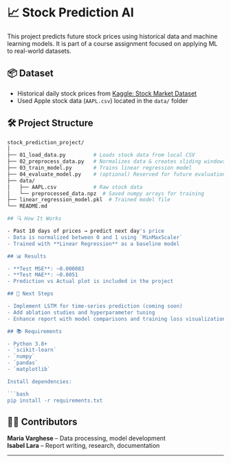 # 📈 Stock Prediction AI

This project predicts future stock prices using historical data and machine learning models. It is part of a course assignment focused on applying ML to real-world datasets.

## 📦 Dataset

- Historical daily stock prices from [Kaggle: Stock Market Dataset](https://www.kaggle.com/datasets/jacksoncrow/stock-market-dataset)
- Used Apple stock data (`AAPL.csv`) located in the `data/` folder

## 🛠 Project Structure

```bash
stock_prediction_project/
│
├── 01_load_data.py         # Loads stock data from local CSV
├── 02_preprocess_data.py   # Normalizes data & creates sliding windows
├── 03_train_model.py       # Trains linear regression model
├── 04_evaluate_model.py    # (optional) Reserved for future evaluation steps
├── data/
│   ├── AAPL.csv            # Raw stock data
│   └── preprocessed_data.npz  # Saved numpy arrays for training
├── linear_regression_model.pkl  # Trained model file
└── README.md

## 🔍 How It Works

- Past 10 days of prices → predict next day's price  
- Data is normalized between 0 and 1 using `MinMaxScaler`  
- Trained with **Linear Regression** as a baseline model

## 📊 Results

- **Test MSE**: ~0.000083  
- **Test MAE**: ~0.0051  
- Prediction vs Actual plot is included in the project

## 🧠 Next Steps

- Implement LSTM for time-series prediction (coming soon)
- Add ablation studies and hyperparameter tuning
- Enhance report with model comparisons and training loss visualizations

## 📚 Requirements

- Python 3.8+
- `scikit-learn`
- `numpy`
- `pandas`
- `matplotlib`

Install dependencies:

```bash
pip install -r requirements.txt
```

## 👩‍💻 Contributors
**Maria Varghese** – Data processing, model development  
**Isabel Lara** – Report writing, research, documentation

---

